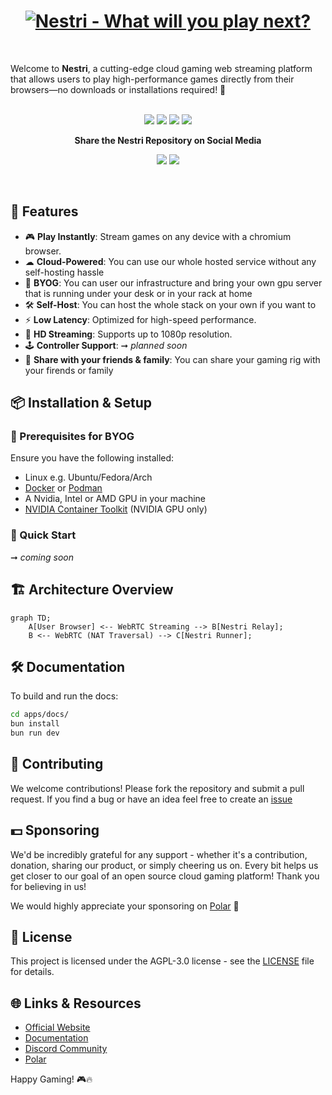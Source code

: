 <div align="center">
<h1>

<a href="https://nestri.io" >
<img src="/apps/www/public/seo/banner.png" alt="Nestri - What will you play next?">
</a>

</h1>
</div>

&nbsp;
&nbsp;

Welcome to **Nestri**, a cutting-edge cloud gaming web streaming platform that allows users to play high-performance games directly from their browsers—no downloads or installations required! 🚀</strong>
<br/>
<br/>

</div>

<div align="center">

[![][github-release-shield]][github-release-link]
[![][discord-shield]][discord-link]
[![][github-license-shield]][github-license-link]
[![][github-stars-shield]][github-stars-link]

**Share the Nestri Repository on Social Media**

[![][share-x-shield]][share-x-link]
[![][share-reddit-shield]][share-reddit-link]

</div>
&nbsp;
&nbsp;

## 📌 Features
- 🎮 **Play Instantly**: Stream games on any device with a chromium browser.
- ☁ **Cloud-Powered**: You can use our whole hosted service without any self-hosting hassle
- 🧰 **BYOG**: You can user our infrastructure and bring your own gpu server that is running under your desk or in your rack at home
- 🛠 **Self-Host**: You can host the whole stack on your own if you want to
- ⚡ **Low Latency**: Optimized for high-speed performance.
- 🎥 **HD Streaming**: Supports up to 1080p resolution.
- 🕹 **Controller Support**: ➞ *planned soon*
- 🎉 **Share with your friends & family**: You can share your gaming rig with your firends or family

## 📦 Installation & Setup
### 🔧 Prerequisites for BYOG
Ensure you have the following installed:
- Linux e.g. Ubuntu/Fedora/Arch
- [Docker](https://www.docker.com/get-started) or [Podman](https://podman.io/get-started)
- A Nvidia, Intel or AMD GPU in your machine
- [NVIDIA Container Toolkit](https://docs.nvidia.com/datacenter/cloud-native/container-toolkit/latest/install-guide.html) (NVIDIA GPU only)

### 🚀 Quick Start
➞ *coming soon*

## 🏗 Architecture Overview
```mermaid
graph TD;
    A[User Browser] <-- WebRTC Streaming --> B[Nestri Relay];
    B <-- WebRTC (NAT Traversal) --> C[Nestri Runner];
```

## 🛠 Documentation
To build and run the docs:
```sh
cd apps/docs/
bun install
bun run dev
```

## 🤝 Contributing
We welcome contributions! Please fork the repository and submit a pull request.
If you find a bug or have an idea feel free to create an [issue](https://github.com/nestrilabs/nestri/issues)

## 💵 Sponsoring
We'd be incredibly grateful for any support - whether it's a contribution, donation, sharing our product, or simply cheering us on. Every bit helps us get closer to our goal of an open source cloud gaming platform! Thank you for believing in us!

We would highly appreciate your sponsoring on [Polar](https://polar.sh/nestri) 
🧡

## 📜 License
This project is licensed under the AGPL-3.0 license - see the [LICENSE](https://github.com/nestrilabs/nestri?tab=AGPL-3.0-1-ov-file#readme) file for details.

## 🌐 Links & Resources
- [Official Website](https://nestri.io)
- [Documentation](https://github.com/nestrilabs/nestri/tree/main/apps/docs)
- [Discord Community](https://discord.com/invite/Y6etn3qKZ3)
- [Polar](https://polar.sh/nestri)

Happy Gaming! 🎮🔥


[github-release-link]: https://github.com/nestriness/nestri/releases
[github-release-shield]: https://img.shields.io/github/v/release/nestriness/nestri?color=369eff&labelColor=black&logo=github&style=flat-square
[discord-shield]: https://img.shields.io/discord/1080111004698021909?color=5865F2&label=discord&labelColor=black&logo=discord&logoColor=white&style=flat-square
[discord-link]: https://discord.com/invite/Y6etn3qKZ3
[github-license-shield]: https://img.shields.io/github/license/nestriness/nestri?color=white&labelColor=black&style=flat-square
[github-license-link]: https://github.com/nestriness/nestri/blob/main/LICENSE
[github-stars-shield]: https://img.shields.io/github/stars/nestriness/nestri?color=ffcb47&labelColor=black&style=flat-square
[github-stars-link]: https://github.com/nestriness/nestri/network/stargazers
[share-x-shield]: https://img.shields.io/badge/-share%20on%20x-black?labelColor=black&logo=x&logoColor=white&style=flat-square
[share-x-link]: https://twitter.com/intent/tweet?text=Hey%2C%20check%20out%20this%20Github%20repository.%20It%20is%20an%20open-source%20self-hosted%20Geforce%20Now%20alternative.&url=https%3A%2F%2Fgithub.com%2Fnestriness%2Fnestri
[share-reddit-shield]: https://img.shields.io/badge/-share%20on%20reddit-black?labelColor=black&logo=reddit&logoColor=white&style=flat-square
[share-reddit-link]: https://www.reddit.com/submit?title=Hey%2C%20check%20out%20this%20Github%20repository.%20It%20is%20an%20open-source%20self-hosted%20Geforce%20Now%20alternative.&url=https%3A%2F%2Fgithub.com%2Fnestriness%2Fnestri
[image-overview]: assets/banner.png
[website-link]: https://nestri.io
[neko-url]: https://github.com/m1k1o/neko
[image-star]: assets/star-us.png
[moq-github-url]: https://quic.video
[vmaf-cuda-link]: https://developer.nvidia.com/blog/calculating-video-quality-using-nvidia-gpus-and-vmaf-cuda/
